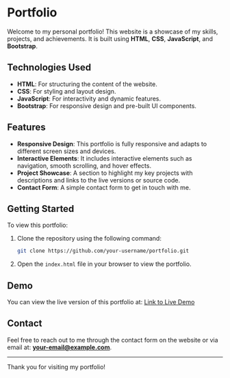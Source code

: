 # Portfolio

Welcome to my personal portfolio! This website is a showcase of my skills, projects, and achievements. It is built using **HTML**, **CSS**, **JavaScript**, and **Bootstrap**.

## Technologies Used

- **HTML**: For structuring the content of the website.
- **CSS**: For styling and layout design.
- **JavaScript**: For interactivity and dynamic features.
- **Bootstrap**: For responsive design and pre-built UI components.

## Features

- **Responsive Design**: This portfolio is fully responsive and adapts to different screen sizes and devices.
- **Interactive Elements**: It includes interactive elements such as navigation, smooth scrolling, and hover effects.
- **Project Showcase**: A section to highlight my key projects with descriptions and links to the live versions or source code.
- **Contact Form**: A simple contact form to get in touch with me.

## Getting Started

To view this portfolio:

1. Clone the repository using the following command:
    ```bash
    git clone https://github.com/your-username/portfolio.git
    ```
2. Open the `index.html` file in your browser to view the portfolio.

## Demo

You can view the live version of this portfolio at: [Link to Live Demo](https://yourportfolio.com)

## Contact

Feel free to reach out to me through the contact form on the website or via email at: **your-email@example.com**.

---

Thank you for visiting my portfolio!
